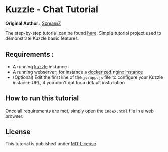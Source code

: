 # Kuzzle - Chat Tutorial

**Original Author :** [ScreamZ](https://github.com/ScreamZ)


The step-by-step tutorial can be found [here](./tutorial.md).
Simple tutorial project used to demonstrate Kuzzle basic features.

## Requirements :

- A running [kuzzle](https://github.com/kuzzleio/kuzzle) instance
- A running webserver, for instance a [dockerized nginx instance](https://hub.docker.com/_/nginx/)
- (Optional) Edit the first line of the ``js/app.js`` file to configure your Kuzzle instance URL, if you don't opt for a default installation


## How to run this tutorial

Once all requirements are met, simply open the ``index.html`` file in a web browser.

## License

This tutorial is published under [MIT License](LICENSE)
